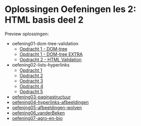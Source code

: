 # Oplossingen Oefeningen les 2: HTML basis deel 2

Preview oplossingen:

- oefening01-dom-tree-validation
  - [Opdracht 1 - DOM-tree](https://web-development-i.github.io/02SOL-HTMLBasisDeel2/oefening01-dom-tree-validation/opdracht1.jpg)
  - [Opdracht 1 - DOM-tree EXTRA](https://web-development-i.github.io/02SOL-HTMLBasisDeel2/oefening01-dom-tree-validation/opdracht1-extra.png)
  - [Opdracht 2 - HTML Validation](https://web-development-i.github.io/02SOL-HTMLBasisDeel2/oefening01-dom-tree-validation/opdracht2.html)
- oefening02-lists-hyperlinks
  - [Opdracht 1](https://web-development-i.github.io/02SOL-HTMLBasisDeel2/oefening02-lists-hyperlinks/opdracht01.html)
  - [Opdracht 2](https://web-development-i.github.io/02SOL-HTMLBasisDeel2/oefening02-lists-hyperlinks/opdracht02.html)
  - [Opdracht 3](https://web-development-i.github.io/02SOL-HTMLBasisDeel2/oefening02-lists-hyperlinks/opdracht03.html)
  - [Opdracht 4](https://web-development-i.github.io/02SOL-HTMLBasisDeel2/oefening02-lists-hyperlinks/opdracht04.html)
  - [Opdracht 5](https://web-development-i.github.io/02SOL-HTMLBasisDeel2/oefening02-lists-hyperlinks/opdracht05.html)
- [oefening03-paginastructuur](https://web-development-i.github.io/02SOL-HTMLBasisDeel2/oefening03-paginastructuur/oefening03.png)
- [oefening04-hyperlinks-afbeeldingen](https://web-development-i.github.io/02SOL-HTMLBasisDeel2/oefening04-hyperlinks-afbeeldingen)
- [oefening05-afbeeldingen-wolven](https://web-development-i.github.io/02SOL-HTMLBasisDeel2/oefening05-afbeeldingen-wolven)
- [oefening06_vanderBeken](https://web-development-i.github.io/02SOL-HTMLBasisDeel2/oefening06_vanderBeken)
- [oefening07-agro-en-bio](https://web-development-i.github.io/02SOL-HTMLBasisDeel2/oefening07-agro-en-bio)